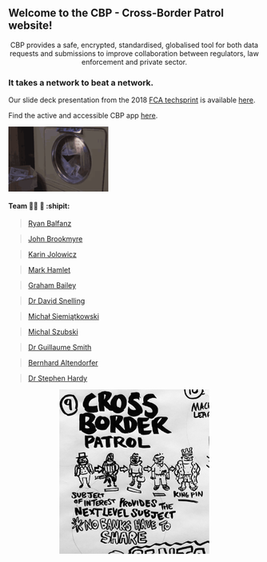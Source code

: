 ## Welcome to the CBP - Cross-Border Patrol website!

<p align="center">
CBP provides a safe, encrypted, standardised, globalised tool for both data requests and submissions to improve collaboration between regulators, law enforcement and private sector.
</p>

### It takes a network to beat a network.

Our slide deck presentation from the 2018 [FCA techsprint](https://www.fca.org.uk/events/techsprints/aml-financial-crime-international-techsprint) is available [here](https://docs.google.com/presentation/d/17S7UZ3xqSholYlYIss0rQ_ukvma2TNjLSHNMfstJ-AQ/edit?usp=sharing).

Find the active and accessible CBP app [here](https://cpbapp.herokuapp.com/).

<img src="/tenor.gif" width="200" align="center"> 

#### Team :guardsman: :cop: :shipit:  
> [Ryan Balfanz](https://www.linkedin.com/in/ryanbalfanz/) 

> [John Brookmyre](https://www.linkedin.com/in/johnbrookmyre/) 

> [Karin Jolowicz](https://www.linkedin.com/in/jolowicz/) 

> [Mark Hamlet](https://www.linkedin.com/in/mark-hamlet-3ba60a66/) 

> [Graham Bailey](https://www.linkedin.com/in/grahambailey/) 

> [Dr David Snelling](https://www.linkedin.com/in/davidfsnelling/) 

> [Michał Siemiątkowski](https://www.linkedin.com/in/micha%C5%82-marek-siemi%C4%85tkowski-380a0259/) 

> [Michal Szubski](https://www.linkedin.com/in/szubskimichal/) 

> [Dr Guillaume Smith](https://www.linkedin.com/in/guillaume-smith/) 

> [Bernhard Altendorfer](https://www.linkedin.com/in/bernhard-altendorfer-380b6897/) 

> [Dr Stephen Hardy](https://www.linkedin.com/in/stephen-hardy-4ba0431/) 

<p align="center">
<img src="/techsprintteamcartoon.jpg" width="300" align="center"> 
</p>
